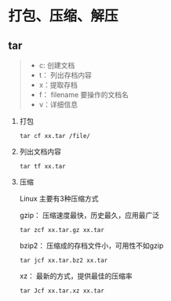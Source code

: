 # 打包、压缩、解压

## tar 

> - c:  创建文档
> - t： 列出存档内容
> - x：提取存档
> - f： filename 要操作的文档名
> - v：详细信息



1. 打包

   ```
   tar cf xx.tar /file/
   ```

2. 列出文档内容

   ```
   tar tf xx.tar
   ```

3. 压缩

   Linux 主要有3种压缩方式

   gzip：   压缩速度最快，历史最久，应用最广泛

   ```
   tar zcf xx.tar.gz xx.tar
   ```

   bzip2： 压缩成的存档文件小，可用性不如gzip

   ```
   tar jcf xx.tar.bz2 xx.tar
   ```

   xz：      最新的方式，提供最佳的压缩率

   ```
   tar Jcf xx.tar.xz xx.tar
   ```

   

